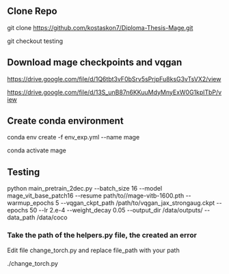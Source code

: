 ## Clone Repo

git clone https://github.com/kostaskon7/Diploma-Thesis-Mage.git

git checkout testing

## Download mage checkpoints and vqgan

https://drive.google.com/file/d/1Q6tbt3vF0bSrv5sPrjpFu8ksG3vTsVX2/view

https://drive.google.com/file/d/13S_unB87n6KKuuMdyMnyExW0G1kplTbP/view

##  Create conda environment

conda env create -f env_exp.yml --name mage

conda activate mage

## Testing

python main_pretrain_2dec.py --batch_size 16 --model mage_vit_base_patch16 --resume path/to//mage-vitb-1600.pth --warmup_epochs 5 --vqgan_ckpt_path /path/to/vqgan_jax_strongaug.ckpt --epochs 50  --lr 2.e-4 --weight_decay 0.05 --output_dir /data/outputs/ --data_path /data/coco

### Take the path of the helpers.py file, the created an error

Edit file change_torch.py and replace file_path  with your path

./change_torch.py 
